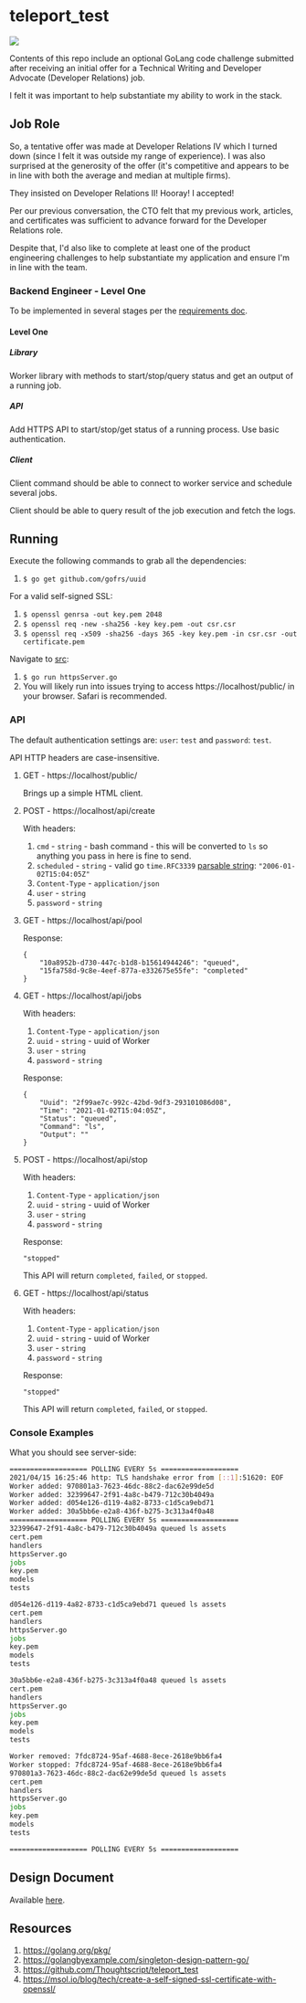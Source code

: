 # teleport_test

[![](https://img.shields.io/badge/Go-1.14.1-blue.svg)](https://golang.org/pkg/)

Contents of this repo include an optional GoLang code challenge submitted after receiving an initial offer for a
Technical Writing and Developer Advocate (Developer Relations) job.

I felt it was important to help substantiate my ability to work in the stack.

## Job Role

So, a tentative offer was made at Developer Relations IV which I turned down (since I felt it was outside my range of
experience). I was also surprised at the generosity of the offer (it's competitive and appears to be in line with both
the average and median at multiple firms). 

They insisted on Developer Relations II! Hooray! I accepted!

Per our previous conversation, the CTO felt that my previous work, articles, and certificates was sufficient to advance
forward for the Developer Relations role.

Despite that, I'd also like to complete at least one of the product engineering challenges to help substantiate my
application and ensure I'm in line with the team.

### Backend Engineer - Level One

To be implemented in several stages per
the [requirements doc](https://github.com/gravitational/careers/blob/main/challenges/systems/worker.pdf).

#### Level One

##### Library

Worker library with methods to start/stop/query status and get an output of a running job.

##### API

Add HTTPS API to start/stop/get status of a running process. Use basic authentication.

##### Client

Client command should be able to connect to worker service and schedule several jobs.

Client should be able to query result of the job execution and fetch the logs.

## Running

Execute the following commands to grab all the dependencies:

1. `$ go get github.com/gofrs/uuid`

For a valid self-signed SSL:

1. `$ openssl genrsa -out key.pem 2048`
1. `$ openssl req -new -sha256 -key key.pem -out csr.csr`
1. `$ openssl req -x509 -sha256 -days 365 -key key.pem -in csr.csr -out certificate.pem`
   
Navigate to [src](./src):

1. `$ go run httpsServer.go`
1. You will likely run into issues trying to access https://localhost/public/ in your browser. Safari is recommended.

### API

The default authentication settings are: `user`: `test` and `password`: `test`.

API HTTP headers are case-insensitive.

1. GET - https://localhost/public/

   Brings up a simple HTML client.

1. POST - https://localhost/api/create

    With headers:
   
    1. `cmd` - `string` - bash command - this will be converted to `ls` so anything you pass in here is fine to send.
    1. `scheduled` - `string` - valid go `time.RFC3339` [parsable string](https://golang.org/pkg/time/#example_Parse): `"2006-01-02T15:04:05Z"`
    1. `Content-Type` - `application/json`
    1. `user` - `string`
    1. `password` - `string`

1. GET - https://localhost/api/pool

    Response:
    ```
    {
        "10a8952b-d730-447c-b1d8-b15614944246": "queued",
        "15fa758d-9c8e-4eef-877a-e332675e55fe": "completed"
    }
    ```

1. GET - https://localhost/api/jobs

    With headers:

    1. `Content-Type` - `application/json`
    1. `uuid` - `string` - uuid of Worker
    1. `user` - `string`
    1. `password` - `string`

    Response:
    ```
    {
        "Uuid": "2f99ae7c-992c-42bd-9df3-293101086d08",
        "Time": "2021-01-02T15:04:05Z",
        "Status": "queued",
        "Command": "ls",
        "Output": ""
    }
    ```

1. POST - https://localhost/api/stop

   With headers:

   1. `Content-Type` - `application/json`
   1. `uuid` - `string` - uuid of Worker 
   1. `user` - `string`
   1. `password` - `string`


   Response:
    ```
    "stopped"
    ```

   This API will return `completed`, `failed`, or `stopped`.

1. GET - https://localhost/api/status

   With headers:

   1. `Content-Type` - `application/json`
   1. `uuid` - `string` - uuid of Worker
   1. `user` - `string`
   1. `password` - `string`

   Response:

    ```
    "stopped"
    ```

   This API will return `completed`, `failed`, or `stopped`.

### Console Examples

What you should see server-side:

```bash
=================== POLLING EVERY 5s ===================
2021/04/15 16:25:46 http: TLS handshake error from [::1]:51620: EOF
Worker added: 970801a3-7623-46dc-88c2-dac62e99de5d
Worker added: 32399647-2f91-4a8c-b479-712c30b4049a
Worker added: d054e126-d119-4a82-8733-c1d5ca9ebd71
Worker added: 30a5bb6e-e2a8-436f-b275-3c313a4f0a48
=================== POLLING EVERY 5s ===================
32399647-2f91-4a8c-b479-712c30b4049a queued ls assets
cert.pem
handlers
httpsServer.go
jobs
key.pem
models
tests

d054e126-d119-4a82-8733-c1d5ca9ebd71 queued ls assets
cert.pem
handlers
httpsServer.go
jobs
key.pem
models
tests

30a5bb6e-e2a8-436f-b275-3c313a4f0a48 queued ls assets
cert.pem
handlers
httpsServer.go
jobs
key.pem
models
tests

Worker removed: 7fdc8724-95af-4688-8ece-2618e9bb6fa4
Worker stopped: 7fdc8724-95af-4688-8ece-2618e9bb6fa4
970801a3-7623-46dc-88c2-dac62e99de5d queued ls assets
cert.pem
handlers
httpsServer.go
jobs
key.pem
models
tests

=================== POLLING EVERY 5s ===================
```

## Design Document

Available [here](Design_Document.md).

## Resources

1. https://golang.org/pkg/
1. https://golangbyexample.com/singleton-design-pattern-go/
1. https://github.com/Thoughtscript/teleport_test
1. https://msol.io/blog/tech/create-a-self-signed-ssl-certificate-with-openssl/
